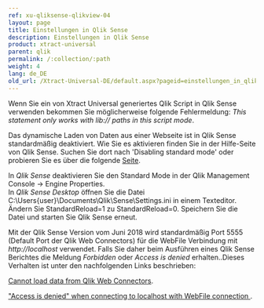 ```yaml
---
ref: xu-qliksense-qlikview-04
layout: page
title: Einstellungen in Qlik Sense
description: Einstellungen in Qlik Sense
product: xtract-universal
parent: qlik
permalink: /:collection/:path
weight: 4
lang: de_DE
old_url: /Xtract-Universal-DE/default.aspx?pageid=einstellungen_in_qlik_sense
---
```


Wenn Sie ein von Xtract Universal generiertes Qlik Script in Qlik Sense verwenden bekommen Sie möglicherweise folgende Fehlermeldung: *This statement only works with lib:// paths in this script mode*.

Das dynamische Laden von Daten aus einer Webseite ist in Qlik Sense standardmäßig deaktiviert. Wie Sie es aktivieren finden Sie in der Hilfe-Seite von Qlik Sense. Suchen Sie dort nach 'Disabling standard mode' oder probieren Sie es über die folgende [Seite](https://help.qlik.com/en-US/sense/2.2/Subsystems/Hub/Content/LoadData/disable-standard-mode.htm).  

In *Qlik Sense* deaktivieren Sie den Standard Mode in der Qlik Management Console -> Engine Properties.<br>
In *Qlik Sense Desktop* öffnen Sie die Datei C:\Users\{user}\Documents\Qlik\Sense\Settings.ini in einem Texteditor.<br>
Ändern Sie StandardReload=1 zu StandardReload=0. Speichern Sie die Datei und starten Sie Qlik Sense erneut.  

Mit der Qlik Sense Version vom Juni 2018 wird standardmäßig Port 5555 (Default Port der Qlik Web Connectors) für die WebFile Verbindung mit *http://localhost* verwendet. 
Falls Sie daher beim Ausführen eines Qlik Sense Berichtes die Meldung *Forbidden* oder *Access is denied* erhalten..Dieses Verhalten ist unter den nachfolgenden Links beschrieben:

[Cannot load data from Qlik Web Connectors](https://help.qlik.com/en-US/connectors/Subsystems/Web_Connectors_help/Content/Connectors_QWC/Install/troubleshooting_load.htm?l=DE-DE).

["Access is denied" when connecting to localhost with WebFile connection ](https://qliksupport.force.com/articles/000054581?_ga=2.234987393.1633897554.1546511952-1716671580.1545392499).

